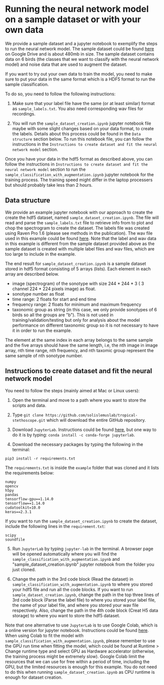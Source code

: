 # Running the neural network model on a sample dataset or with your own data

We provide a sample dataset and a jupyter notebook to exemplify the steps to run the neural network model. The sample dataset could be found [here](https://drive.google.com/file/d/101Mnahr0ZPVz1eFyBniNPNJ0NltlVhk6/view?usp=sharing) on Google Drive and is about 480mb in size. The sample dataset contains data on 6 birds (the classes that we want to classify with the neural network model) and noise data that are used to augment the dataset.

If you want to try out your own data to train the model, you need to make sure to put your data in the same format which is a HDF5 format to run the sample classification. 

To do so, you need to follow the following instructions:

1. Make sure that your label file have the same (or at least similar) format as `sample_labels.txt`. You also need corresponding wav files for recordings.

2. You will run the `sample_dataset_creation.ipynb` jupyter notebook file maybe with some slight changes based on your data format, to create the labels. Details about this process could be found in the `Data structure` section below. To run this notebook file, you can follow the instructions in the `Instructions to create dataset and fit the neural network model` section.

Once you have your data in the hdf5 format as described above, you can follow the instructions in `Instructions to create dataset and fit the neural network model` section to run the `sample_classification_with_augmentation.ipynb` jupyter notebook for the training process. The training speed might differ in the laptop processers but should probably take less than 2 hours.


## Data structure

We provide an example jupyter notebook with our approach to create the create the hdf5 dataset, named `sample_dataset_creation.ipynb`. The file will read and parse the `sample_labels.txt` file to retrieve info from to plot and chop the spectrogram to create the dataset. The labels file was created using Raven Pro 1.6 (please see methods in the publication). The wav file used in this example could be found [here](https://drive.google.com/file/d/1b0KzSFkvSakbIoQhLk9VHDX8Wi17d2xk/view?usp=sharing). 
Note that the label and wav data in this example is different from the sample dataset provided above as the sample dataset is created with multiple label files and wav files, which are too large to include in the example.

The end result for `sample_dataset_creation.ipynb` is a sample dataset stored in hdf5 format consisting of 5 arrays (lists). Each element in each array are described below.
- image (spectrogram) of the sonotype with size 244 * 244 * 3 ( 3 channel 224 * 224 pixels image) as float. 
- sonotype number as float
- time range: 2 floats for start and end time
- frequency range: 2 floats for minimum and maximum frequency
- taxonomic group as string (in this case, we only provide sonotypes of 6 birds so all the groups are "b"). This is not used in training/validation/testing but only for analysis about the model performance on different taxonomic group so it is not necessary to have it in order to run the example.

The element at the same index in each array belongs to the same sample and the five arrays should have the same length, i.e, the nth image in image array, nth time range, nth frequency, and nth taxomic group represent the same sample of nth sonotype number.


## Instructions to create dataset and fit the neural network model

You need to follow the steps (mainly aimed at Mac or Linux users):

1. Open the terminal and move to a path where you want to store the scripts and data.

2. Type `git clone https://github.com/solislemuslab/tropical-stethoscope.git` which will download the entire GitHub repository.

3. Download `JupyterLab`. Instructions could be found [here](https://jupyter.org/), but one way to do it is by typing: `conda install -c conda-forge jupyterlab`.

4. Download the necessary packages by typing the following in the terminal: 
```  
pip3 install -r requirements.txt
```
The `requirements.txt` is inside the `example` folder that was cloned and it lists the requirements below:
```
numpy
opencv
h5py
pandas
tensorflow-gpu==1.14.0
tensorflow==1.14.0
cudatoolkit=10.0
keras==2.3.1
```
If you want to run the `sample_dataset_creation.ipynb` to create the dataset, include the following lines in the `requirement.txt`:
```
scipy
soundfile
```

5. Run `JupyterLab` by typing `jupyter-lab` in the terminal. A browser page will be opened automatically where you will find the `sample_classification_with_augmentation.ipynb` and "sample_dataset_creation.ipynb" jupyter notebook from the folder you just cloned.

6. Change the path in the 3rd code block (Read the dataset) in `sample_classification_with_augmentation.ipynb` to where you stored your hdf5 file and run all the code blocks. If you want to run `sample_dataset_creation.ipynb`, change the path in the top three lines of 3rd code block (Parse the label file) to where you stored your label file, the name of your label file, and where you stored your wav file respectively. Also, change the path in the 4th code block (Creat H5 data storage) to where you want to store the hdf5 dataset.


Note that one alternative to use `JupyterLab` is to use Google Colab, which is a online version for jupyter notebook. Instructions could be found [here](https://colab.research.google.com/). When using Colab to fit the model with `sample_classification_with_augmentation.ipynb`, please remember to use the GPU run time when fitting the model, which could be found at Runtime > Change runtime type and select GPU as Hardware accelerator (otherwise, the training process might be extremely slow). Google Colab limit the resources that we can use for free within a period of time, including the GPU, but the limited resources is enough for this example. You do not need to do this when running `sample_dataset_creation.ipynb` as CPU runtime is enough for dataset creation.




